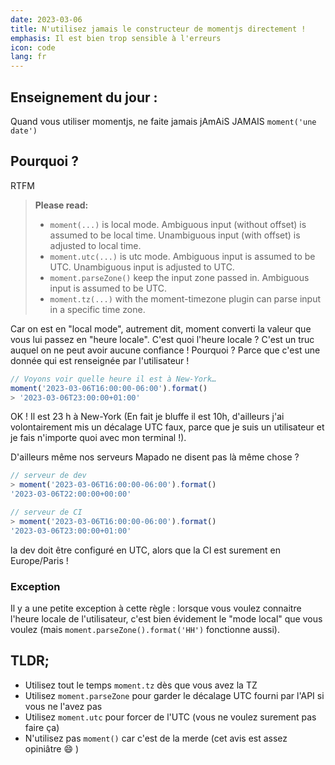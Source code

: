 ```yaml
---
date: 2023-03-06
title: N'utilisez jamais le constructeur de momentjs directement !
emphasis: Il est bien trop sensible à l'erreurs
icon: code
lang: fr
---
```


## Enseignement du jour :

Quand vous utiliser momentjs, ne faite jamais jAmAiS JAMAIS `moment('une date')`

## Pourquoi ?

RTFM

> **Please read:**
>
> - `moment(...)` is local mode. Ambiguous input (without offset) is assumed to be local time. Unambiguous input (with offset) is adjusted to local time.
> - `moment.utc(...)` is utc mode. Ambiguous input is assumed to be UTC. Unambiguous input is adjusted to UTC.
> - `moment.parseZone()` keep the input zone passed in. Ambiguous input is assumed to be UTC.
> - `moment.tz(...)` with the moment-timezone plugin can parse input in a specific time zone.

Car on est en "local mode", autrement dit, moment converti la valeur que vous lui passez en "heure locale". C'est quoi l'heure locale ? C'est un truc auquel on ne peut avoir aucune confiance ! Pourquoi ? Parce que c'est une donnée qui est renseignée par l'utilisateur !

```js
// Voyons voir quelle heure il est à New-York…
moment('2023-03-06T16:00:00-06:00').format()
> '2023-03-06T23:00:00+01:00'
```

OK ! Il est 23 h à New-York (En fait je bluffe il est 10h, d'ailleurs j'ai volontairement mis un décalage UTC faux, parce que je suis un utilisateur et je fais n'importe quoi avec mon terminal !).

D'ailleurs même nos serveurs Mapado ne disent pas là même chose ?

```js
// serveur de dev
> moment('2023-03-06T16:00:00-06:00').format()
'2023-03-06T22:00:00+00:00'

// serveur de CI  
> moment('2023-03-06T16:00:00-06:00').format()
'2023-03-06T23:00:00+01:00'
```

 la dev doit être configuré en UTC, alors que la CI est surement en Europe/Paris !
 

### Exception

Il y a une petite exception à cette règle : lorsque vous voulez connaitre l'heure locale de l'utilisateur, c'est bien évidement le "mode local" que vous voulez (mais `moment.parseZone().format('HH')` fonctionne aussi).

## TLDR;

- Utilisez tout le temps `moment.tz` dès que vous avez la TZ
- Utilisez `moment.parseZone` pour garder le décalage UTC fourni par l'API si vous ne l'avez pas
- Utilisez `moment.utc` pour forcer de l'UTC (vous ne voulez surement pas faire ça)
- N'utilisez pas `moment()` car c'est de la merde (cet avis est assez opiniâtre 😄 )
